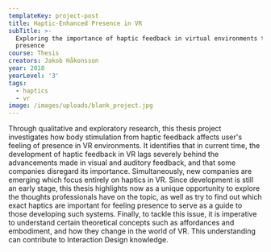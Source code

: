 ```yaml
---
templateKey: project-post
title: Haptic-Enhanced Presence in VR
subTitle: >-
  Exploring the importance of haptic feedback in virtual environments to achieve
  presence
course: Thesis
creators: Jakob Håkonsson
year: 2018
yearLevel: '3'
tags:
  - haptics
  - vr
image: /images/uploads/blank_project.jpg
---
```

Through qualitative and exploratory research, this thesis project investigates how body stimulation from haptic feedback affects user's feeling of presence in VR environments. It identifies that in current time, the development of haptic feedback in VR lags severely behind the advancements made in visual and auditory feedback, and that some companies disregard its importance. Simultaneously, new companies are emerging which focus entirely on haptics in VR. Since development is still an early stage, this thesis highlights now as a unique opportunity to explore the thoughts professionals have on the topic, as well as try to find out which exact haptics are important for feeling presence to serve as a guide to those developing such systems. Finally, to tackle this issue, it is imperative to understand certain theoretical concepts such as affordances and embodiment, and how they change in the world of VR. This understanding can contribute to Interaction Design knowledge.
